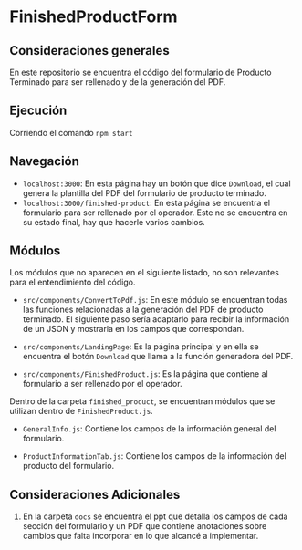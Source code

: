 # FinishedProductForm 

## Consideraciones generales
En este repositorio se encuentra el código del formulario de Producto Terminado para ser rellenado y de la generación del PDF.


## Ejecución
Corriendo el comando `npm start`


## Navegación
* `localhost:3000`: En esta página hay un botón que dice `Download`, el cual genera la plantilla del PDF del formulario de producto terminado.
* `localhost:3000/finished-product`: En esta página se encuentra el formulario para ser rellenado por el operador. Este no se encuentra en su estado final, hay que hacerle varios cambios.

## Módulos

Los módulos que no aparecen en el siguiente listado, no son relevantes para el entendimiento del código. 

* ```src/components/ConvertToPdf.js```: En este módulo se encuentran todas las funciones relacionadas a la generación del PDF de producto terminado. El siguiente paso sería adaptarlo para recibir la información de un JSON y mostrarla en los campos que correspondan.

* ```src/components/LandingPage```: Es la página principal y en ella se encuentra el botón `Download` que llama a la función generadora del PDF.

* ```src/components/FinishedProduct.js```: Es la página que contiene al formulario a ser rellenado por el operador. 


Dentro de la carpeta `finished_product`, se encuentran módulos que se utilizan dentro de `FinishedProduct.js`.

* `GeneralInfo.js`: Contiene los campos de la información general del formulario.

* `ProductInformationTab.js`: Contiene los campos de la información del producto del formulario.

## Consideraciones Adicionales

1. En la carpeta `docs` se encuentra el ppt que detalla los campos de cada sección del formulario y un PDF que contiene anotaciones sobre cambios que falta incorporar en lo que alcancé a implementar.


